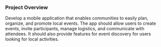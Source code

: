 ### Project Overview

Develop a mobile application that enables communities to easily plan, organize, and promote local events. The app should allow users to create events, invite participants, manage logistics, and communicate with attendees. It should also provide features for event discovery for users looking for local activities.

